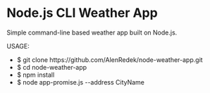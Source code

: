 # Node.js CLI Weather App
Simple command-line based weather app built on Node.js.

USAGE:
<ul>
<li>$ git clone https://github.com/AlenRedek/node-weather-app.git</li>
<li>$ cd node-weather-app</li>
<li>$ npm install</li>
<li>$ node app-promise.js --address CityName</li>
</ul>
